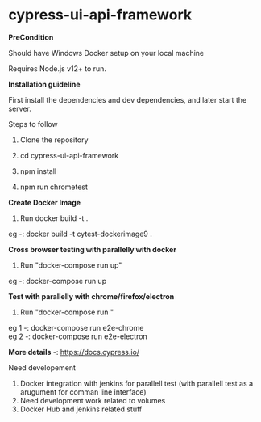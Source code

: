 # cypress-ui-api-framework

**PreCondition**

Should have Windows Docker setup on your local machine

Requires Node.js v12+ to run.

**Installation guideline**

First install the dependencies and dev dependencies, and later start the server.

Steps to follow

1) Clone the repository

2) cd cypress-ui-api-framework

3) npm install 

4) npm run chrometest

**Create Docker Image**

1) Run docker build -t <any new docker  image name> .
 
 eg -: docker build -t cytest-dockerimage9 .
 
 **Cross browser testing with parallelly with docker**
 
1) Run "docker-compose  run up"

 eg -: docker-compose  run up   

**Test with parallelly with chrome/firefox/electron**
 
1) Run "docker-compose  run <Any Service name>"

 eg 1 -: docker-compose  run e2e-chrome   
 eg 2 -: docker-compose  run e2e-electron

**More details** -: https://docs.cypress.io/


Need developement
1) Docker integration with jenkins for parallell test  (with parallell test as a arugument for comman line interface)
2) Need development work related to volumes
3) Docker Hub and jenkins related stuff


